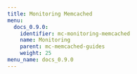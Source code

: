 ```yaml
---
title: Monitoring Memcached
menu:
  docs_0.9.0:
    identifier: mc-monitoring-memcached
    name: Monitoring
    parent: mc-memcached-guides
    weight: 25
menu_name: docs_0.9.0
---
```


